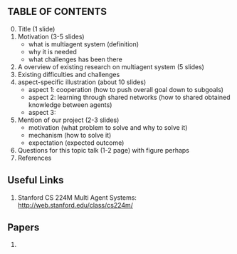 TABLE OF CONTENTS
------------------------

0. Title (1 slide)
1. Motivation (3-5 slides)
    - what is multiagent system (definition)
    - why it is needed
    - what challenges has been there 
2. A overview of existing research on multiagent system (5 slides)
3. Existing difficulties and challenges 
4. aspect-specific illustration (about 10 slides)
    - aspect 1: cooperation (how to push overall goal down to subgoals)
    - aspect 2: learning through shared networks (how to shared obtained knowledge between agents)
    - aspect 3:
5. Mention of our project (2-3 slides)
    - motivation (what problem to solve and why to solve it)
    - mechanism (how to solve it)
    - expectation (expected outcome)
6. Questions for this topic talk (1-2 page) with figure perhaps
7. References

Useful Links
--------------------
1. Stanford CS 224M Multi Agent Systems: http://web.stanford.edu/class/cs224m/

Papers
-------------------
1. 
